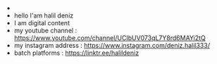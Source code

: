-
- hello I'am halil deniz
- I am digital content
- my youtube channel   :  https://www.youtube.com/channel/UCIbUV073qL7Y8rd6MAYi2tQ
- my instagram address :  https://www.instagram.com/deniz.halil333/
- batch platforms      :  https://linktr.ee/halildeniz
